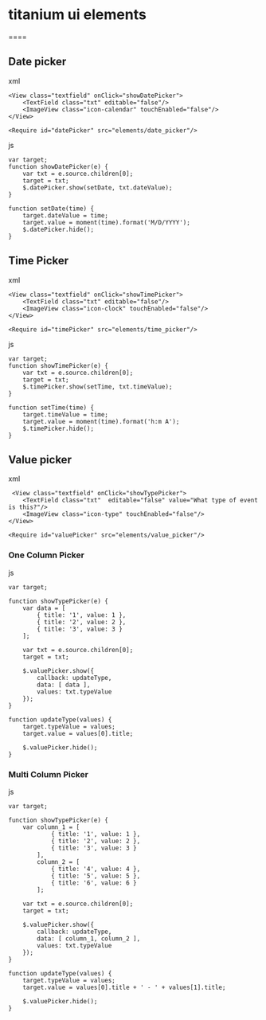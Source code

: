# titanium ui elements
====

## Date picker

xml
	
    <View class="textfield" onClick="showDatePicker">
		<TextField class="txt" editable="false"/>
		<ImageView class="icon-calendar" touchEnabled="false"/>
	</View>
    
    <Require id="datePicker" src="elements/date_picker"/>

js
	
    var target;
    function showDatePicker(e) {
		var txt = e.source.children[0];
        target = txt;
        $.datePicker.show(setDate, txt.dateValue);
	}
    
	function setDate(time) {
		target.dateValue = time;
        target.value = moment(time).format('M/D/YYYY');
        $.datePicker.hide();
	}

## Time Picker

xml
	
    <View class="textfield" onClick="showTimePicker">
		<TextField class="txt" editable="false"/>
		<ImageView class="icon-clock" touchEnabled="false"/>
	</View>
    
    <Require id="timePicker" src="elements/time_picker"/>

js
	
    var target;
    function showTimePicker(e) {
    	var txt = e.source.children[0];
        target = txt;
        $.timePicker.show(setTime, txt.timeValue);
	}

	function setTime(time) {
		target.timeValue = time;
        target.value = moment(time).format('h:m A');
        $.timePicker.hide();
	}

## Value picker

xml
   
     <View class="textfield" onClick="showTypePicker">
		<TextField class="txt"  editable="false" value="What type of event is this?"/>
		<ImageView class="icon-type" touchEnabled="false"/>
	</View>
    
    <Require id="valuePicker" src="elements/value_picker"/>

### One Column Picker

js
	
    var target;
    
    function showTypePicker(e) {
    	var data = [
        	{ title: '1', value: 1 },
            { title: '2', value: 2 },
            { title: '3', value: 3 }
        ];
        
        var txt = e.source.children[0];
        target = txt;
        
        $.valuePicker.show({
        	callback: updateType,
            data: [ data ],
            values: txt.typeValue
        });
	}

	function updateType(values) {
    	target.typeValue = values;
        target.value = values[0].title;
        
        $.valuePicker.hide();
	}

### Multi Column Picker

js

	var target;
    
    function showTypePicker(e) {
    	var column_1 = [
        		{ title: '1', value: 1 },
                { title: '2', value: 2 },
                { title: '3', value: 3 }
            ],
            column_2 = [
            	{ title: '4', value: 4 },
                { title: '5', value: 5 },
                { title: '6', value: 6 }
            ];
            
        var txt = e.source.children[0];
        target = txt;
        
        $.valuePicker.show({
        	callback: updateType,
            data: [ column_1, column_2 ],
            values: txt.typeValue
        });
	}

	function updateType(values) {
    	target.typeValue = values;
        target.value = values[0].title + ' - ' + values[1].title;
        
        $.valuePicker.hide();
	}